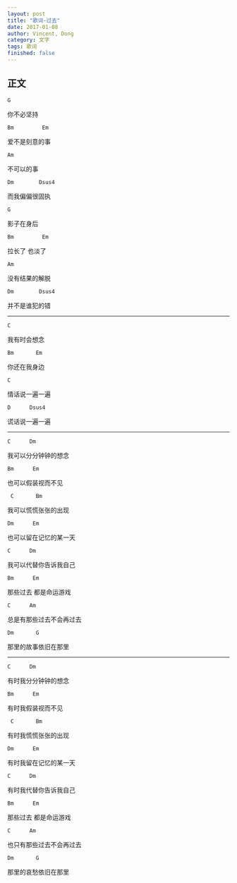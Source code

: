```yaml
---
layout: post
title: "歌词-过去"
date: 2017-01-08
author: Vincent, Dong
category: 文字
tags: 歌词
finished: false
---
```


## 正文

    G

你不必坚持

    Bm         Em

爱不是刻意的事

    Am

不可以的事

    Dm        Dsus4

而我偏偏很固执

    G

影子在身后

    Bm         Em

拉长了 也淡了

    Am

没有结果的解脱

    Dm        Dsus4

并不是谁犯的错

-------

    C

我有时会想念

    Bm       Em

你还在我身边

    C

情话说一遍一遍

    D      Dsus4

谎话说一遍一遍

-------

    C      Dm

我可以分分钟钟的想念

    Bm      Em

也可以假装视而不见

     C       Bm

我可以慌慌张张的出现

    Dm      Em

也可以留在记忆的某一天

    C      Dm

我可以代替你告诉我自己

    Bm      Em

那些过去 都是命运游戏

    C      Am

总是有那些过去不会再过去

    Dm       G

那里的故事依旧在那里

------- 

    C      Dm

有时我分分钟钟的想念

    Bm      Em

有时我假装视而不见

     C       Bm

有时我慌慌张张的出现

    Dm      Em

有时我留在记忆的某一天

    C      Dm

有时我代替你告诉我自己

    Bm      Em

那些过去 都是命运游戏

    C      Am

也只有那些过去不会再过去

    Dm       G

那里的哀愁依旧在那里
